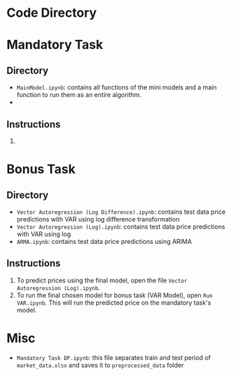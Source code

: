 # Code Directory

# Mandatory Task

## Directory
- `MainModel.ipynb`: contains all functions of the mini models and a main function to run them as an entire algorithm.
-

## Instructions
1.

# Bonus Task

## Directory
- `Vector Autoregression (Log Difference).ipynb`: contains test data price predictions with VAR using log difference transformation
- `Vector Autoregression (Log).ipynb`: contains test data price predictions with VAR using log 
- `ARMA.ipynb`: contains test data price predictions using ARIMA

## Instructions
1. To predict prices using the final model, open the file `Vector Autoregression (Log).ipynb`.
2. To run the final chosen model for bonus task (VAR Model), open `Run VAR.ipynb`. This will run the predicted price on the mandatory task's model.

# Misc
- `Mandatory Task DP.ipynb`: this file separates train and test period of `market_data.xlsx` and saves it to `preprocessed_data` folder
